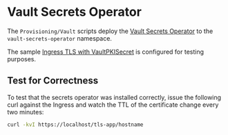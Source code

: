 # Vault Secrets Operator

The `Provisioning/Vault` scripts deploy the [Vault Secrets
Operator](https://github.com/hashicorp/vault-secrets-operator) to the
`vault-secrets-operator` namespace.

The sample [Ingress TLS with
VaultPKISecret](https://github.com/hashicorp/vault-secrets-operator#ingress-tls-with-vaultpkisecret)
is configured for testing purposes.

## Test for Correctness

To test that the secrets operator was installed correctly, issue the following
curl against the Ingress and watch the TTL of the certificate change every two
minutes:
```bash
curl -kvI https://localhost/tls-app/hostname
```
